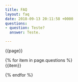 ```yaml
---
title: FAQ
layout: faq
date: 2018-09-13 20:11:58 +0000
questions:
- question: Teste?
  answer: Teste.

---
```

{{page}}

{% for item in page.questions %}  
{{item}}

{% endfor %}